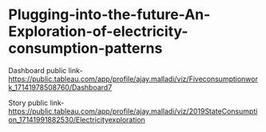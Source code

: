 # Plugging-into-the-future-An-Exploration-of-electricity-consumption-patterns

Dashboard public link- https://public.tableau.com/app/profile/ajay.malladi/viz/Fiveconsumptionwork_17141978508760/Dashboard7

Story public link- https://public.tableau.com/app/profile/ajay.malladi/viz/2019StateConsumption_17141991882530/Electricityexploration

